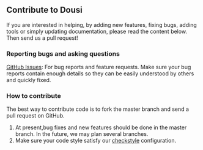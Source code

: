 ## Contribute to Dousi
If you are interested in helping, by adding new features, fixing bugs, adding tools or simply updating documentation, 
please read the content below. Then send us a pull request!

### Reporting bugs and asking questions
[GitHub Issues](https://github.com/jovany-wang/dousi/issues): For bug reports and feature requests. Make sure your bug 
reports contain enough details so they can be easily understood by others and quickly fixed.
### How to contribute
The best way to contribute code is to fork the master branch and send a pull request on GitHub.
1. At present,bug fixes and new features should be done in the master branch. In the future, we may plan several branches.
2. Make sure your code style satisfy our [checkstyle](https://github.com/jovany-wang/dousi/blob/master/checkstyle.xml) configuration.